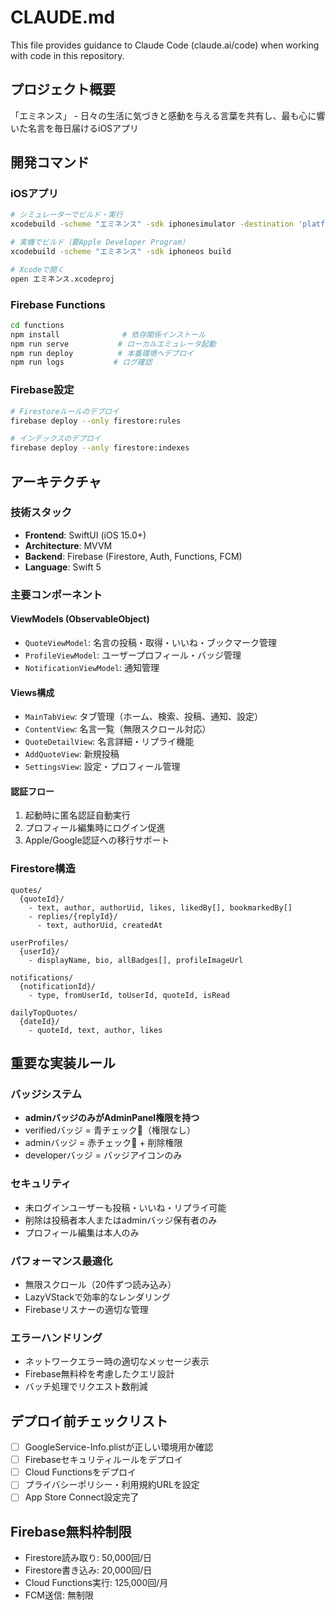 # CLAUDE.md

This file provides guidance to Claude Code (claude.ai/code) when working with code in this repository.

## プロジェクト概要

「エミネンス」 - 日々の生活に気づきと感動を与える言葉を共有し、最も心に響いた名言を毎日届けるiOSアプリ

## 開発コマンド

### iOSアプリ
```bash
# シミュレーターでビルド・実行
xcodebuild -scheme "エミネンス" -sdk iphonesimulator -destination 'platform=iOS Simulator,name=iPhone 15' build

# 実機でビルド（要Apple Developer Program）
xcodebuild -scheme "エミネンス" -sdk iphoneos build

# Xcodeで開く
open エミネンス.xcodeproj
```

### Firebase Functions
```bash
cd functions
npm install              # 依存関係インストール
npm run serve           # ローカルエミュレータ起動
npm run deploy          # 本番環境へデプロイ
npm run logs           # ログ確認
```

### Firebase設定
```bash
# Firestoreルールのデプロイ
firebase deploy --only firestore:rules

# インデックスのデプロイ
firebase deploy --only firestore:indexes
```

## アーキテクチャ

### 技術スタック
- **Frontend**: SwiftUI (iOS 15.0+)
- **Architecture**: MVVM
- **Backend**: Firebase (Firestore, Auth, Functions, FCM)
- **Language**: Swift 5

### 主要コンポーネント

#### ViewModels (ObservableObject)
- `QuoteViewModel`: 名言の投稿・取得・いいね・ブックマーク管理
- `ProfileViewModel`: ユーザープロフィール・バッジ管理
- `NotificationViewModel`: 通知管理

#### Views構成
- `MainTabView`: タブ管理（ホーム、検索、投稿、通知、設定）
- `ContentView`: 名言一覧（無限スクロール対応）
- `QuoteDetailView`: 名言詳細・リプライ機能
- `AddQuoteView`: 新規投稿
- `SettingsView`: 設定・プロフィール管理

#### 認証フロー
1. 起動時に匿名認証自動実行
2. プロフィール編集時にログイン促進
3. Apple/Google認証への移行サポート

### Firestore構造
```
quotes/
  {quoteId}/
    - text, author, authorUid, likes, likedBy[], bookmarkedBy[]
    - replies/{replyId}/
      - text, authorUid, createdAt

userProfiles/
  {userId}/
    - displayName, bio, allBadges[], profileImageUrl

notifications/
  {notificationId}/
    - type, fromUserId, toUserId, quoteId, isRead

dailyTopQuotes/
  {dateId}/
    - quoteId, text, author, likes
```

## 重要な実装ルール

### バッジシステム
- **adminバッジのみがAdminPanel権限を持つ**
- verifiedバッジ = 青チェック🔵（権限なし）
- adminバッジ = 赤チェック🔴 + 削除権限
- developerバッジ = バッジアイコンのみ

### セキュリティ
- 未ログインユーザーも投稿・いいね・リプライ可能
- 削除は投稿者本人またはadminバッジ保有者のみ
- プロフィール編集は本人のみ

### パフォーマンス最適化
- 無限スクロール（20件ずつ読み込み）
- LazyVStackで効率的なレンダリング
- Firebaseリスナーの適切な管理

### エラーハンドリング
- ネットワークエラー時の適切なメッセージ表示
- Firebase無料枠を考慮したクエリ設計
- バッチ処理でリクエスト数削減

## デプロイ前チェックリスト

- [ ] GoogleService-Info.plistが正しい環境用か確認
- [ ] Firebaseセキュリティルールをデプロイ
- [ ] Cloud Functionsをデプロイ
- [ ] プライバシーポリシー・利用規約URLを設定
- [ ] App Store Connect設定完了

## Firebase無料枠制限
- Firestore読み取り: 50,000回/日
- Firestore書き込み: 20,000回/日
- Cloud Functions実行: 125,000回/月
- FCM送信: 無制限